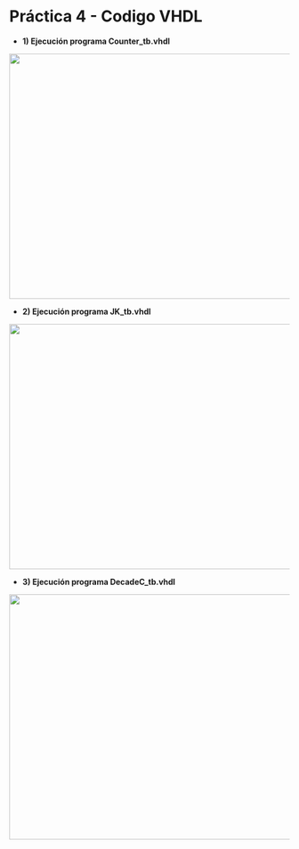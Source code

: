 # Práctica 4 - Codigo VHDL

- **1) Ejecución programa Counter_tb.vhdl** 
<p align="center">
  <img src="https://github.com/EdisonAltamirano/Advanced-Digital-Systems-Laboratory/blob/master/Practica_2_codigo_VHDL/docs/multiplexer.png" width="600" height="440" align="center"/>

</p>

- **2) Ejecución programa JK_tb.vhdl**
<p align="center">
  <img src="https://github.com/EdisonAltamirano/Advanced-Digital-Systems-Laboratory/blob/master/Practica_2_codigo_VHDL/docs/full_adder.png" width="600" height="440" align="center"/>

</p>

- **3) Ejecución programa DecadeC_tb.vhdl**
<p align="center">
  <img src="https://github.com/EdisonAltamirano/Advanced-Digital-Systems-Laboratory/blob/master/Practica_2_codigo_VHDL/docs/half_adder.png" width="600" height="440" align="center"/>

</p>



